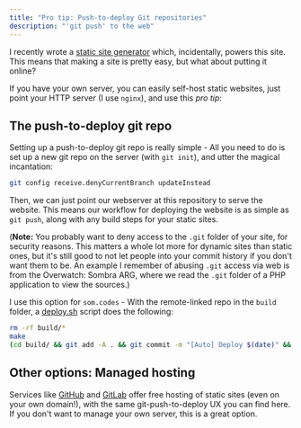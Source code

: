 ```yaml
---
title: "Pro tip: Push-to-deploy Git repositories"
description: "'git push' to the web"
---
```


I recently wrote a [static site generator](https://github.com/videogame-hacker/siru) which, incidentally, powers this site. This means that making a site is pretty easy, but what about putting it online?

If you have your own server, you can easily self-host static websites, just point your HTTP server (I use `nginx`), and use this _pro tip_:

## The push-to-deploy git repo

Setting up a push-to-deploy git repo is really simple - All you need to do is set up a new git repo on the server (with `git init`), and utter the magical incantation:

```bash
git config receive.denyCurrentBranch updateInstead
```

Then, we can just point our webserver at this repository to serve the website. This means our workflow for deploying the website is as simple as `git push`, along with any build steps for your static sites.

(**Note:** You probably want to deny access to the `.git` folder of your site, for security reasons. This matters a whole lot more for dynamic sites than static ones, but it's still good to not let people into your commit history if you don't want them to be. An example I remember of abusing `.git` access via web is from the Overwatch: Sombra ARG, where we read the `.git` folder of a PHP application to view the sources.)

I use this option for `som.codes` - With the remote-linked repo in the `build` folder, a [deploy.sh](https://github.com/videogame-hacker/som.codes/blob/master/deploy.sh) script does the following:

```bash
rm -rf build/*
make
(cd build/ && git add -A . && git commit -m "[Auto] Deploy $(date)" && git push)
```

## Other options: Managed hosting

Services like [GitHub](https://pages.github.com/) and [GitLab](https://about.gitlab.com/product/pages/) offer free hosting of static sites (even on your own domain!), with the same git-push-to-deploy UX you can find here. If you don't want to manage your own server, this is a great option.
